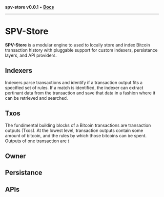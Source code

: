 **spv-store v0.0.1** • [**Docs**](globals.md)

***

# SPV-Store

**SPV-Store** is a modular engine to used to locally store and index Bitcoin transaction history with pluggable support for custom indexers, persistance layers, and API providers.

## Indexers
Indexers parse transactions and identify if a transaction output fits a specified set of rules. If a match is identified, the indexer can extract pertinant data from the transaction and save that data in a fashion where it can be retrieved and searched.

## Txos
The fundimental building blocks of a Bitcoin transactions are transaction outputs (Txos). At the lowest level, transaction outputs contain some amount of bitcoin, and the rules by which those bitcoins can be spent. Outputs of one transaction are t

## Owner

## Persistance

## APIs
